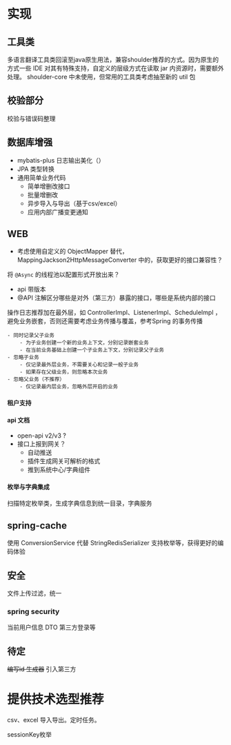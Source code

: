 # 实现

## 工具类
多语言翻译工具类回滚至java原生用法，兼容shoulder推荐的方式。因为原生的方式一些 IDE 对其有特殊支持，自定义的层级方式在读取 jar 内资源时，需要额外处理。
shoulder-core 中未使用，但常用的工具类考虑抽至新的 util 包

## 校验部分

校验与错误码整理

## 数据库增强

- mybatis-plus 日志输出美化（）
- JPA 类型转换
- 通用简单业务代码
    - 简单增删改接口
    - 批量增删改
    - 异步导入与导出（基于csv/excel）
    - 应用内部广播变更通知
    
## WEB
- 考虑使用自定义的 ObjectMapper 替代，MappingJackson2HttpMessageConverter 中的，获取更好的接口兼容性？

将 `@Async` 的线程池以配置形式开放出来？

- api 带版本
- @API 注解区分哪些是对外（第三方）暴露的接口，哪些是系统内部的接口


操作日志推荐加在最外层，如 ControllerImpl、ListenerImpl、ScheduleImpl ，避免业务嵌套，否则还需要考虑业务传播与覆盖，参考Spring 的事务传播
```
- 同时记录父子业务
    - 为子业务创建一个新的业务上下文，分别记录嵌套业务
    - 在当前业务基础上创建一个子业务上下文，分别记录父子业务
- 忽略子业务
    - 仅记录最外层业务，不需要关心和记录一般子业务
    - 如果存在父级业务，则忽略本次业务
- 忽略父业务（不推荐）
    - 仅记录最内层业务，忽略外层开启的业务
```

#### 租户支持


#### api 文档
- open-api v2/v3 ?
- 接口上报到网关？
    - 自动推送
    - 插件生成网关可解析的格式
    - 推到系统中心/字典组件
    
#### 枚举与字典集成
扫描特定枚举类，生成字典信息到统一目录，字典服务
    
## spring-cache
使用 ConversionService 代替 StringRedisSerializer 支持枚举等，获得更好的编码体验

## 安全

文件上传过滤，统一

### spring security

当前用户信息 DTO
第三方登录等

## 待定
~~编写id 生成器~~ 引入第三方

# 提供技术选型推荐

csv、excel 导入导出。定时任务。 

sessionKey枚举

